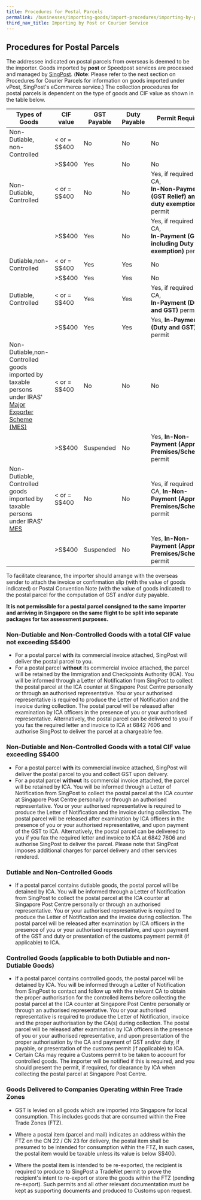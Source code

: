 ```yaml
---
title: Procedures for Postal Parcels
permalink: /businesses/importing-goods/import-procedures/importing-by-post-or-courier-service/procedures-for-pp
third_nav_title: Importing by Post or Courier Service 
---
```


## Procedures for Postal Parcels

The addressee indicated on postal parcels from overseas is deemed to be the importer. Goods imported by **post** or Speedpost services are processed and managed by [SingPost](http://www.singpost.com/). (**Note**: Please refer to the next section on Procedures for Courier Parcels for information on goods imported under vPost, SingPost's eCommerce service.) The collection procedures for postal parcels is dependent on the type of goods and CIF value as shown in the table below.

| **Types of Goods** | **CIF value** | **GST Payable** | **Duty Payable** | **Permit Required** |
|---|---|---|---|---|
| Non-Dutiable, non-Controlled |< or = S$400 | No |No |No |
|  | >S$400 | Yes |No |No |
| Non-Dutiable, Controlled | < or = S$400 | No | No | Yes, if required by CA, <br> **In-Non-Payment (GST Relief) and/or duty exemption)** permit |
|  | >S$400 | Yes | No | Yes, if required by CA, <br> **In-Payment (GST including Duty exemption)** permit
| Dutiable,non-Controlled | < or = S$400 | Yes | Yes | No |
|  | >S$400 | Yes | Yes | No |
| Dutiable, Controlled | < or = S$400 | Yes | Yes | Yes, if required by CA, <br> **In-Payment (Duty and GST)** permit |
|  | >S$400 | Yes | Yes | Yes, **In-Payment (Duty and GST)** permit |
| Non-Dutiable,non-Controlled goods imported by taxable persons under IRAS' [Major Exporter Scheme (MES)](https://www.iras.gov.sg/irashome/Schemes/GST/Major-Exporter-Scheme--MES-/) | < or = S$400 | No | No | No |
|  | >S$400 | Suspended | No | Yes, **In-Non-Payment (Approved Premises/Schemes)** permit |
| Non-Dutiable, Controlled goods imported by taxable persons under IRAS' [MES](https://www.iras.gov.sg/irashome/Schemes/GST/Major-Exporter-Scheme--MES-/)| < or = S$400  | No | No | Yes, if required by CA, **In-Non-Payment (**Approved Premises/Schemes**)** permit|
|  | >S$400 | Suspended | No | Yes, **In-Non-Payment (Approved Premises/Schemes)** permit | 

To facilitate clearance, the importer should arrange with the overseas sender to attach the invoice or confirmation slip (with the value of goods indicated) or Postal Convention Note (with the value of goods indicated) to the postal parcel for the computation of GST and/or duty payable.

**It is not permissible for a postal parcel consigned to the same importer and arriving in Singapore on the same flight to be split into separate packages for tax assessment purposes.**

### Non-Dutiable and Non-Controlled Goods with a total CIF value not exceeding S$400

-   For a postal parcel **with** its commercial invoice attached, SingPost will deliver the postal parcel to you.
-   For a postal parcel **without** its commercial invoice attached, the parcel will be retained by the Immigration and Checkpoints Authority (ICA). You will be informed through a Letter of Notification from SingPost to collect the postal parcel at the ICA counter at Singapore Post Centre personally or through an authorised representative. You or your authorised representative is required to produce the Letter of Notification and the invoice during collection. The postal parcel will be released after examination by ICA officers in the presence of you or your authorised representative. Alternatively, the postal parcel can be delivered to you if you fax the required letter and invoice to ICA at 6842 7606 and authorise SingPost to deliver the parcel at a chargeable fee.

### Non-Dutiable and Non-Controlled Goods with a total CIF value exceeding S$400

-   For a postal parcel **with** its commercial invoice attached, SingPost will deliver the postal parcel to you and collect GST upon delivery.
-   For a postal parcel **without** its commercial invoice attached, the parcel will be retained by ICA. You will be informed through a Letter of Notification from SingPost to collect the postal parcel at the ICA counter at Singapore Post Centre personally or through an authorised representative. You or your authorised representative is required to produce the Letter of Notification and the invoice during collection. The postal parcel will be released after examination by ICA officers in the presence of you or your authorised representative, and upon payment of the GST to ICA. Alternatively, the postal parcel can be delivered to you if you fax the required letter and invoice to ICA at 6842 7606 and authorise SingPost to deliver the parcel. Please note that SingPost imposes additional charges for parcel delivery and other services rendered.

### Dutiable and Non-Controlled Goods

-   If a postal parcel contains dutiable goods, the postal parcel will be detained by ICA. You will be informed through a Letter of Notification from SingPost to collect the postal parcel at the ICA counter at Singapore Post Centre personally or through an authorised representative. You or your authorised representative is required to produce the Letter of Notification and the invoice during collection. The postal parcel will be released after examination by ICA officers in the presence of you or your authorised representative, and upon payment of the GST and duty or presentation of the customs payment permit (if applicable) to ICA.

### Controlled Goods (applicable to both Dutiable and non-Dutiable Goods)

-   If a postal parcel contains controlled goods, the postal parcel will be detained by ICA. You will be informed through a Letter of Notification from SingPost to contact and follow up with the relevant CA to obtain the proper authorisation for the controlled items before collecting the postal parcel at the ICA counter at Singapore Post Centre personally or through an authorised representative. You or your authorised representative is required to produce the Letter of Notification, invoice and the proper authorisation by the CA(s) during collection. The postal parcel will be released after examination by ICA officers in the presence of you or your authorised representative, and upon presentation of the proper authorisation by the CA and payment of GST and/or duty, if payable, or presentation of the customs permit (if applicable) to ICA.
-   Certain CAs may require a Customs permit to be taken to account for controlled goods. The importer will be notified if this is required, and you should present the permit, if required, for clearance by ICA when collecting the postal parcel at Singapore Post Centre.

### Goods Delivered to Companies Operating within Free Trade Zones

-   GST is levied on all goods which are imported into Singapore for local consumption. This includes goods that are consumed within the Free Trade Zones (FTZ).

-   Where a postal item (parcel and mail) indicates an address within the FTZ on the CN 22 / CN 23 for delivery, the postal item shall be presumed to be intended for consumption within the FTZ, In such cases, the postal item would be taxable unless its value is below S$400.

-   Where the postal item is intended to be re-exported, the recipient is required to produce to SingPost a TradeNet permit to prove the recipient's intent to re-export or store the goods within the FTZ (pending re-export). Such permits and all other relevant documentation must be kept as supporting documents and produced to Customs upon request.

